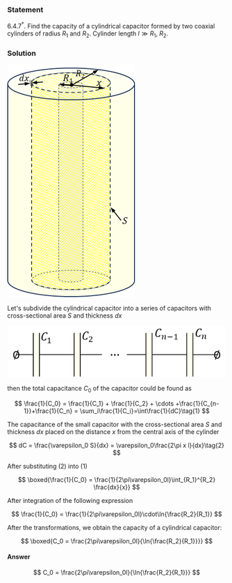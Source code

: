 ###  Statement

$6.4.7^*.$ Find the capacity of a cylindrical capacitor formed by two coaxial cylinders of radius $R_1$ and $R_2$. Cylinder length $l \gg R_1$, $R_2$.

### Solution

![ For problem $6.4.7^*$ |294x534, 24%](../../img/6.4.7/6.4.7_1.png)

Let's subdivide the cylindrical capacitor into a series of capacitors with cross-sectional area $S$ and thickness $dx$

![ Series of capacitors |606x143, 54%](../../img/6.4.7/6.4.7_2.png)

then the total capacitance $C_0$ of the capacitor could be found as

$$
\frac{1}{C_0} = \frac{1}{C_1} + \frac{1}{C_2} + \cdots +\frac{1}{C_{n-1}}+\frac{1}{C_n} = \sum_i\frac{1}{C_i}=\int\frac{1}{dC}\tag{1}
$$

The capacitance of the small capacitor with the cross-sectional area $S$ and thickness $dx$ placed on the distance $x$ from the central axis of the cylinder

$$
dC = \frac{\varepsilon_0 S}{dx} = \varepsilon_0\frac{2\pi x l}{dx}\tag{2}
$$

After substituting $(2)$ into $(1)$

$$
\boxed{\frac{1}{C_0} = \frac{1}{2\pi\varepsilon_0l}\int_{R_1}^{R_2} \frac{dx}{x}}
$$

After integration of the following expression

$$
\frac{1}{C_0} = \frac{1}{2\pi\varepsilon_0l}\cdot\ln{\frac{R_2}{R_1}}
$$

After the transformations, we obtain the capacity of a cylindrical capacitor:

$$
\boxed{C_0 = \frac{2\pi\varepsilon_0l}{\ln{\frac{R_2}{R_1}}}}
$$

#### Answer

$$
C_0 = \frac{2\pi\varepsilon_0l}{\ln{\frac{R_2}{R_1}}}
$$